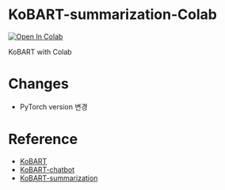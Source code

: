 # KoBART-summarization-Colab
[![Open In Colab](https://colab.research.google.com/assets/colab-badge.svg)]()

KoBART with Colab

# Changes
- PyTorch version 변경

# Reference
- [KoBART](https://github.com/SKT-AI/KoBART)
- [KoBART-chatbot](https://github.com/haven-jeon/KoBART-chatbot)
- [KoBART-summarization](https://github.com/seujung/KoBART-summarization)
